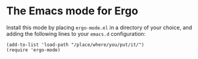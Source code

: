 # The Emacs mode for Ergo

Install this mode by placing `ergo-mode.el` in a directory of your choice, and adding the following lines to your `emacs.d` configuration:

```
(add-to-list 'load-path "/place/where/you/put/it/")
(require 'ergo-mode)
```
